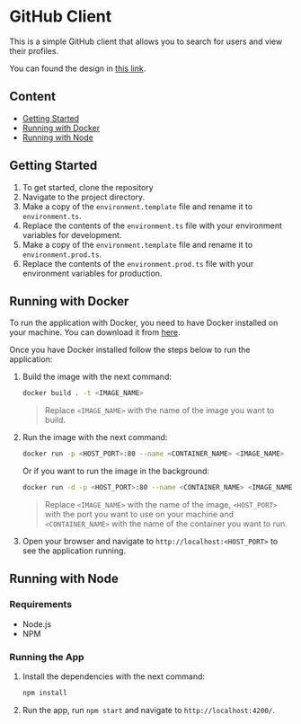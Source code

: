 # GitHub Client
This is a simple GitHub client that allows you to search for users and view their profiles.

You can found the design in [this link](https://www.figma.com/file/hTm9jCQzS0YOlcvbEGj16f/gh-client?node-id=0%3A1).

## Content
- [Getting Started](#getting-started)
- [Running with Docker](#running-with-docker)
- [Running with Node](#running-with-node)

## Getting Started
1. To get started, clone the repository
2. Navigate to the project directory.
3. Make a copy of the `environment.template` file and rename it to `environment.ts`.
4. Replace the contents of the `environment.ts` file with your environment variables for development.
5. Make a copy of the `environment.template` file and rename it to `environment.prod.ts`.
6. Replace the contents of the `environment.prod.ts` file with your environment variables for production.

## Running with Docker
To run the application with Docker, you need to have Docker installed on your machine. You can download it from [here](https://www.docker.com/products/docker-desktop).

Once you have Docker installed follow the steps below to run the application:
1. Build the image with the next command:

    ```bash
    docker build . -t <IMAGE_NAME>
    ```
    > Replace `<IMAGE_NAME>` with the name of the image you want to build.
2. Run the image with the next command:

    ```bash
    docker run -p <HOST_PORT>:80 --name <CONTAINER_NAME> <IMAGE_NAME>
    ```

    Or if you want to run the image in the background:

    ```bash
    docker run -d -p <HOST_PORT>:80 --name <CONTAINER_NAME> <IMAGE_NAME>
    ```

    > Replace `<IMAGE_NAME>` with the name of the image, `<HOST_PORT>` with the port you want to use on your machine and `<CONTAINER_NAME>` with the name of the container you want to run.
  
3. Open your browser and navigate to `http://localhost:<HOST_PORT>` to see the application running.

## Running with Node

### Requirements
- Node.js
- NPM

### Running the App
1. Install the dependencies with the next command:

    ```bash
    npm install
    ```
2. Run the app, run `npm start` and navigate to `http://localhost:4200/`.
